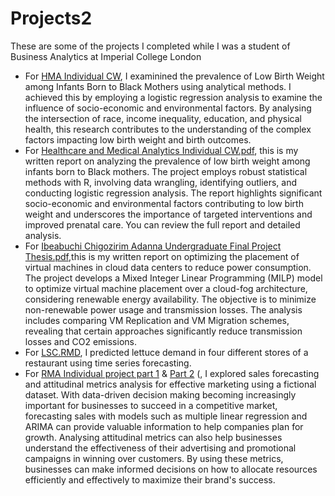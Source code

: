 # Projects2
These are some of the projects I completed while I was a student of Business Analytics at Imperial College London
- For [HMA Individual CW](HMA%20Individual%20CW.Rmd), I examinined the prevalence of Low Birth Weight among Infants Born to Black Mothers using analytical methods. I achieved this by employing a logistic regression analysis to examine the influence of socio-economic and environmental factors. By analysing the intersection of race, income inequality, education, and physical health, this research contributes to the understanding of the complex factors impacting low birth weight and birth outcomes.
- For [Healthcare and Medical Analytics Individual CW.pdf](Healthcare%20and%20Medical%20Analytics%20Individual%20CW.pdf), this is my written report on analyzing the prevalence of low birth weight among infants born to Black mothers. The project employs robust statistical methods with R, involving data wrangling, identifying outliers, and conducting logistic regression analysis. The report highlights significant socio-economic and environmental factors contributing to low birth weight and underscores the importance of targeted interventions and improved prenatal care. You can review the full report and detailed analysis.
- For [Ibeabuchi Chigozirim Adanna Undergraduate Final Project Thesis.pdf](Ibeabuchi%20Chigozirim%20Adanna%20Undergraduate%20Final%20Project%20Thesis.pdf),this is my written report on optimizing the placement of virtual machines in cloud data centers to reduce power consumption. The project develops a Mixed Integer Linear Programming (MILP) model to optimize virtual machine placement over a cloud-fog architecture, considering renewable energy availability. The objective is to minimize non-renewable power usage and transmission losses. The analysis includes comparing VM Replication and VM Migration schemes, revealing that certain approaches significantly reduce transmission losses and CO2 emissions. 
- For [LSC.RMD](LSC.Rmd), I predicted lettuce demand in four different stores of a restaurant using time series forecasting.
- For [RMA Individual project part 1](RMA%20Individual%20Project.Rmd)  & [Part 2](RMA%20Individual%20Project%20Part%202.Rmd) (, I  explored sales forecasting and attitudinal metrics analysis for effective marketing using a fictional dataset. With data-driven decision making becoming increasingly important for businesses to succeed in a competitive market, forecasting sales with models such as multiple linear regression and ARIMA can provide valuable information to help companies plan for growth. Analysing attitudinal metrics can also help businesses understand the effectiveness of their advertising and promotional campaigns in winning over customers. By using these metrics, businesses can make informed decisions on how to allocate resources efficiently and effectively to maximize their brand's success.
